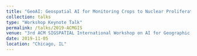 ```yaml
---
title: "GeoAI: Geospatial AI for Monitoring Crops to Nuclear Proliferation Using Global Earth Observations"
collection: talks
type: "Workshop Keynote Talk"
permalink: /talks/2019-ACMGIS
venue: "3rd ACM SIGSPATIAL International Workshop on AI for Geographic Knowledge Discovery (GeoAI 2019)"
date: 2019-11-05
location: "Chicago, IL"
---
```


